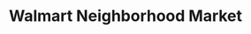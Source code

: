 ---
title: "Walmart Neighborhood Market"
url: /fresno/walmart-neighborhood-market-north-cedar-avenue/
shop: Supermarkt
---